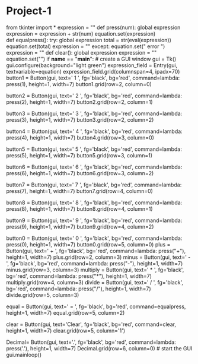# Project-1
from tkinter import * 
expression = "" 
def press(num): 
    global expression  
    expression = expression + str(num) 
    equation.set(expression)  
def equalpress():
    try: 
    global expression 
        total = str(eval(expression)) 
       equation.set(total) 
        expression = "" 
    except: 
        equation.set(" error ") 
        expression = "" 
def clear(): 
    global expression 
    expression = "" 
    equation.set("") 
if __name__ == "__main__": 
    # create a GUI window 
    gui = Tk() 
    gui.configure(background="light green")
    expression_field = Entry(gui, textvariable=equation) 
    expression_field.grid(columnspan=4, ipadx=70)
    button1 = Button(gui, text=' 1 ', fg='black', bg='red', 
                    command=lambda: press(1), height=1, width=7) 
    button1.grid(row=2, column=0) 

  button2 = Button(gui, text=' 2 ', fg='black', bg='red', 
                    command=lambda: press(2), height=1, width=7) 
    button2.grid(row=2, column=1) 

   button3 = Button(gui, text=' 3 ', fg='black', bg='red', 
                    command=lambda: press(3), height=1, width=7) 
    button3.grid(row=2, column=2) 

 button4 = Button(gui, text=' 4 ', fg='black', bg='red', 
                    command=lambda: press(4), height=1, width=7) 
    button4.grid(row=3, column=0) 

  button5 = Button(gui, text=' 5 ', fg='black', bg='red', 
                    command=lambda: press(5), height=1, width=7) 
    button5.grid(row=3, column=1) 

 button6 = Button(gui, text=' 6 ', fg='black', bg='red', 
                    command=lambda: press(6), height=1, width=7) 
    button6.grid(row=3, column=2) 

  button7 = Button(gui, text=' 7 ', fg='black', bg='red', 
                    command=lambda: press(7), height=1, width=7) 
    button7.grid(row=4, column=0) 

   button8 = Button(gui, text=' 8 ', fg='black', bg='red', 
                    command=lambda: press(8), height=1, width=7) 
    button8.grid(row=4, column=1) 

  button9 = Button(gui, text=' 9 ', fg='black', bg='red', 
                    command=lambda: press(9), height=1, width=7) 
    button9.grid(row=4, column=2) 

  button0 = Button(gui, text=' 0 ', fg='black', bg='red', 
                    command=lambda: press(0), height=1, width=7) 
    button0.grid(row=5, column=0) 
    plus = Button(gui, text=' + ', fg='black', bg='red', 
                command=lambda: press("+"), height=1, width=7) 
    plus.grid(row=2, column=3) 
    minus = Button(gui, text=' - ', fg='black', bg='red', 
                command=lambda: press("-"), height=1, width=7) 
    minus.grid(row=3, column=3) 
    multiply = Button(gui, text=' * ', fg='black', bg='red', 
                    command=lambda: press("*"), height=1, width=7) 
    multiply.grid(row=4, column=3) 
    divide = Button(gui, text=' / ', fg='black', bg='red', 
                    command=lambda: press("/"), height=1, width=7) 
    divide.grid(row=5, column=3) 

   equal = Button(gui, text=' = ', fg='black', bg='red', 
                command=equalpress, height=1, width=7) 
    equal.grid(row=5, column=2) 

   clear = Button(gui, text='Clear', fg='black', bg='red', 
                command=clear, height=1, width=7) 
    clear.grid(row=5, column='1') 

   Decimal= Button(gui, text='.', fg='black', bg='red', 
                    command=lambda: press('.'), height=1, width=7) 
    Decimal.grid(row=6, column=0) 
    # start the GUI 
    gui.mainloop()
